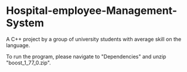 # Hospital-employee-Management-System
A C++ project by a group of university students with average skill on the language.

To run the program, please navigate to "Dependencies" and unzip "boost_1_77_0.zip".
